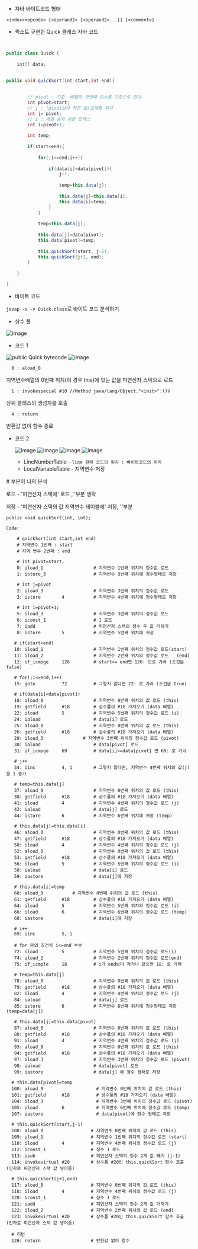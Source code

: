 - 자바 바이트코드 형태

```
<index><opcode> [<operand1> [<operand2>...]] [<comment>]
```

- 퀵소트 구현한 Quick 클래스 자바 코드

```java


public class Quick {
	
	int[] data;

	
public void quickSort(int start,int end){
		
		
		// pivot : 기준. 배열의 첫번째 요소를 기준으로 한다
		int pivot=start;
		// j : (pivot보다 작은 값)교체할 위치
		int j= pivot;
		// i : 배열 순회 위한 인덱스
		int i=pivot+1;
		
		int temp;
		
		if(start<end){
			
			for(;i<=end;i++){
				
				if(data[i]<data[pivot]){
					j++;
					
					temp=this.data[j];
					
					this.data[j]=this.data[i];
					this.data[i]=temp;
				}
			}
			
			temp=this.data[j];
			
			this.data[j]=data[pivot];
			this.data[pivot]=temp;
			
			this.quickSort(start, j-1);
			this.quickSort(j+1, end);
		}
		
	}

}
```

- 바이트 코드

```javap -s -v Quick.class```로 바이트 코드 분석하기

  - 상수 풀
  
  ![image](https://user-images.githubusercontent.com/33515697/49103870-dcb00a80-f2bf-11e8-9afa-596935863c2f.png)
  
  
  

  - 코드 1
  
  ![public Quick bytecode](https://user-images.githubusercontent.com/33515697/49101279-2812ea80-f2b9-11e8-9b3e-b5de3f07960b.png)
  ![image](https://user-images.githubusercontent.com/33515697/49135382-e0787700-f329-11e8-9e7e-c804a8fbe273.png)
  
  ```
    0 : aload_0
  ```
    
  지역변수배열의 0번째 위치(이 경우 this)에 있는 값을 피연산자 스택으로 로드
  
  ```
    1 : invokespecial #10 //Method java/lang/Object."<init>":()V
  ```
    
  상위 클래스의 생성자를 호출
   
   ```
     4 : return 
   ```
   
   반환값 없이 함수 종료
   
  - 코드 2
    
    ![image](https://user-images.githubusercontent.com/33515697/49102426-2d256900-f2bc-11e8-838d-4c63022eefb5.png)
    ![image](https://user-images.githubusercontent.com/33515697/49102504-56de9000-f2bc-11e8-96dd-25dca3c086e3.png)
    ![image](https://user-images.githubusercontent.com/33515697/49102541-6e1d7d80-f2bc-11e8-80f9-f91b6130f34e.png)
    ![image](https://user-images.githubusercontent.com/33515697/49135450-10c01580-f32a-11e8-8078-7e80a48377b2.png)

    
    - LineNumberTable - ```line 원래 코드의 위치 : 바이트코드의 위치```
    - LocalVariableTable - 지역변수 저장 
    
    
   
   \# 부분이 나의 분석
   
   로드 - '피연산자 스택에' 로드 ,''부분 생략
   
   저장 - '피연산자 스택의 값 지역변수 테이블에' 저장, ''부분 
   ```
   public void quickSort(int, int);

   Code:
       
       # quickSort(int start,int end)
       # 지역변수 1번째 : start
       # 지역 변수 2번째 : end
       
       # int pivot=start;
       0: iload_1                   # 지역변수 1번째 위치의 정수값 로드      
       1: istore_3                  # 지역변수 3번째 위치에 정수형태로 저장
       
       # int j=pivot
       2: iload_3                   # 지역변수 3번째 위치의 정수값 로드
       3: istore        4           # 지역변수 4번째 위치에 정수형태로 저장
       
       # int i=pivot+1;
       5: iload_3                   # 지역변수 3번째 위치의 정수값 로드   
       6: iconst_1                  # 1 로드
       7: iadd                      # 피연산자 스택의 정수 두 값 더하기 
       8: istore        5           # 지역변수 5번째 위치에 저장
       
      # if(start<end)
      10: iload_1                   # 지역변수 1번째 위치의 정수값 로드(start)
      11: iload_2                   # 지역변수 2번째 위치의 정수값 로드   (end)
      12: if_icmpge     126         # start>= end면 126: 으로 가라 (조건문 false)
      
      # for(;i<=end;i++)
      15: goto          72          # 그렇지 않다면 72: 로 가라 (조건문 true)
      
      # if(data[i]<data[pivot])
      18: aload_0                   # 지역변수 0번째 위치의 값 로드 (this)
      19: getfield      #18         # 상수풀의 #18 가져오기 (data 배열)
      22: iload         5           # 지역변수 5번째 위치의 정수값 로드 (i)
      24: iaload                    # data[i] 로드
      25: aload_0                   # 지역변수 0번째 위치의 값 로드 (this)
      26: getfield      #18         # 상수풀의 #18 가져오기 (data 배열)
      29: iload_3 	            # 지역변수 3번째 위치의 정수값 로드 (pivot)
      30: iaload                    # data[pivot] 로드
      31: if_icmpge     69          # data[i]>=data[pivot] 면 69: 로 가라
      
      # j++
      34: iinc          4, 1        # 그렇지 않다면, 지역변수 4번째 위치의 값(j)을 1 증가 
      
      # temp=this.data[j]
      37: aload_0                   # 지역변수 0번째 위치의 값 로드 (this)
      38: getfield      #18         # 상수풀의 #18 가져오기 (data 배열)
      41: iload         4           # 지역변수 4번째 위치의 정수값 로드 (j)
      43: iaload                    # data[j] 로드 
      44: istore        6           # 지역변수 6번째 위치에 저장 (temp)
      
      # this.data[j]=this.data[i]
      46: aload_0                   # 지역변수 0번째 위치의 값 로드 (this)
      47: getfield      #18         # 상수풀의 #18 가져오기 (data 배열)
      50: iload         4           # 지역변수 4번째 위치의 정수값 로드 (j)
      52: aload_0                   # 지역변수 0번째 위치의 값 로드 (this)
      53: getfield      #18         # 상수풀의 #18 가져오기 (data 배열)
      56: iload         5           # 지역변수 5번째 위치의 정수값 로드 (i)
      58: iaload                    # data[i] 로드
      59: iastore                   # data[j]에 저장
      
      # this.data[i]=temp
      60: aload_0		    # 지역변수 0번째 위치의 값 로드 (this)
      61: getfield      #18         # 상수풀의 #18 가져오기 (data 배열)
      64: iload         5           # 지역변수 5번째 위치의 정수값 로드 (i)
      66: iload         6           # 지역변수 6번째 위치의 정수값 로드 (temp)
      68: iastore                   # data[i]에 저장
      
      # i++
      69: iinc          5, 1
      
      # for 문의 조건식 i<=end 부분
      72: iload         5           # 지역변수 5번째 위치의 정수값 로드(i)  
      74: iload_2                   # 지역변수 2번째 위치의 정수값 로드(end)
      75: if_icmple     18          # i가 end보다 작거나 같으면 18: 로 가라
      
      # temp=this.data[j]
      78: aload_0                   # 지역변수 0번째 위치의 값 로드 (this)
      79: getfield      #18         # 상수풀의 #18 가져오기 (data 배열)
      82: iload         4           # 지역변수 4번째 위치의 정수값 로드 (j)
      84: iaload                    # data[j] 로드
      85: istore        6           # 지역변수 6번째 위치에 정수형태로 저장 (temp=data[j])
      
      # this.data[j]=this.data[pivot]
      87: aload_0                   # 지역변수 0번째 위치의 값 로드 (this)
      88: getfield      #18         # 상수풀의 #18 가져오기 (data 배열)
      91: iload         4           # 지역변수 4번째 위치의 정수값 로드 (j)
      93: aload_0                   # 지역변수 0번째 위치의 값 로드 (this)
      94: getfield      #18         # 상수풀의 #18 가져오기 (data 배열)     
      97: iload_3                   # 지역변수 3번째 위치의 정수값 로드 (pivot)
      98: iaload                    # data[pivot] 로드
      99: iastore                   # data[j] 에 정수 형태로 저장
     
     # this.data[pivot]=temp
     100: aload_0                    # 지역변수 0번째 위치의 값 로드 (this)
     101: getfield      #18          # 상수풀의 #18 가져오기 (data 배열)
     104: iload_3                    # 지역변수 3번째 위치의 정수값 로드 (pivot)
     105: iload         6            # 지역변수 6번째 위치에 정수값 로드 (temp)
     107: iastore                    # data[pivot]에 정수 형태로 저장
     
     # this.quickSort(start,j-1)
     108: aload_0                  # 지역변수 0번째 위치의 값 로드 (this)
     109: iload_1                  # 지역변수 1번째 위치의 정수값 로드 (start)
     110: iload         4          # 지역변수 4번째 위치의 정수값 로드 (j)
     112: iconst_1                 # 정수 1 로드
     113: isub                     # 피연산자 스택의 정수 2개 값 빼기 (j-1)
     114: invokevirtual #20        # 상수풀 #20인 this.quickSort 함수 호출 (인자로 피연산자 스택 값 넣어줌)
     
     # this.quickSort(j+1,end)
     117: aload_0                  # 지역변수 0번째 위치의 값 로드 (this)
     118: iload         4          # 지역변수 4번째 위치의 정수값 로드 (j)
     120: iconst_1                 # 정수 1 로드
     121: iadd                     # 피연산자 스택의 정수 2개 값 더하기
     122: iload_2                  # 지역변수 2번째 위치의 값 로드 (end)
     123: invokevirtual #20        # 상수풀 #20인 this.quickSort 함수 호출 (인자로 피연산자 스택 값 넣어줌)
     
     # 리턴
     126: return                   # 반환값 없이 함수 
   ```
   
 
   
   
